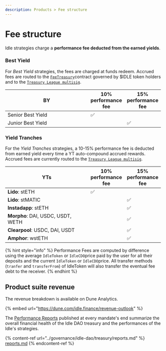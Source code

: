 ```yaml
---
description: Products > Fee structure
---
```


# Fee structure

Idle strategies charge a **performance fee deducted from the earned yields**.&#x20;

### Best Yield

For _Best Yield_ strategies, the fees are charged at funds redeem. Accrued fees are routed to the [`FeeTreasury`](https://etherscan.io/address/0x69a62c24f16d4914a48919613e8ee330641bcb94)contract governed by $IDLE token holders and to the [`Treasury League multisig`](https://etherscan.io/address/0xFb3bD022D5DAcF95eE28a6B07825D4Ff9C5b3814).&#x20;

<table><thead><tr><th width="258.3333333333333">BY</th><th>10% performance fee</th><th>15% performance fee</th></tr></thead><tbody><tr><td>Senior Best Yield</td><td><span data-gb-custom-inline data-tag="emoji" data-code="2705">✅</span></td><td></td></tr><tr><td>Junior Best Yield</td><td></td><td><span data-gb-custom-inline data-tag="emoji" data-code="2705">✅</span></td></tr></tbody></table>

### Yield Tranches

For the _Yield Tranches_ strategies, a 10-15% performance fee is deducted from earned yield every time a YT auto-compound accrued rewards. Accrued fees are currently routed to the [`Treasury League multisig`](https://etherscan.io/address/0xFb3bD022D5DAcF95eE28a6B07825D4Ff9C5b3814).

<table><thead><tr><th width="306.3333333333333">YTs</th><th>10% performance fee</th><th>15% performance fee</th></tr></thead><tbody><tr><td><strong>Lido</strong>: stETH</td><td><span data-gb-custom-inline data-tag="emoji" data-code="2705">✅</span></td><td></td></tr><tr><td><strong>Lido</strong>: stMATIC</td><td></td><td><span data-gb-custom-inline data-tag="emoji" data-code="2705">✅</span></td></tr><tr><td><strong>Instadapp</strong>: stETH</td><td></td><td><span data-gb-custom-inline data-tag="emoji" data-code="2705">✅</span></td></tr><tr><td><strong>Morpho</strong>: DAI, USDC, USDT, WETH</td><td></td><td><span data-gb-custom-inline data-tag="emoji" data-code="2705">✅</span></td></tr><tr><td><strong>Clearpool</strong>: USDC, DAI, USDT</td><td></td><td><span data-gb-custom-inline data-tag="emoji" data-code="2705">✅</span></td></tr><tr><td><strong>Amphor</strong>: wstETH</td><td></td><td><span data-gb-custom-inline data-tag="emoji" data-code="2705">✅</span></td></tr></tbody></table>

{% hint style="info" %}
Performance Fees are computed by difference using the average `IdleToken` or `IdleCDO`price paid by the user for all their deposits and the current `IdleToken` or `IdleCDO`price. All transfer methods (`tranfer` and `transferFrom`) of IdleToken will also transfer the eventual fee debt to the receiver.
{% endhint %}

## Product suite revenue

The revenue breakdown is available on Dune Analytics.&#x20;

{% embed url="https://dune.com/idle.finance/revenue-outlook" %}

The [Performance Reports](../governance/idle-dao/treasury/reports.md) published at every mandate's end summarize the overall financial health of the Idle DAO treasury and the performances of the Idle's strategies.

{% content-ref url="../governance/idle-dao/treasury/reports.md" %}
[reports.md](../governance/idle-dao/treasury/reports.md)
{% endcontent-ref %}
